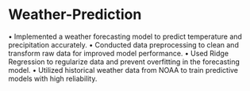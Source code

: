 # Weather-Prediction
• Implemented a weather forecasting model to predict temperature and precipitation accurately.
• Conducted data preprocessing to clean and transform raw data for improved model performance.
• Used Ridge Regression to regularize data and prevent overfitting in the forecasting model.
• Utilized historical weather data from NOAA to train predictive models with high reliability.
